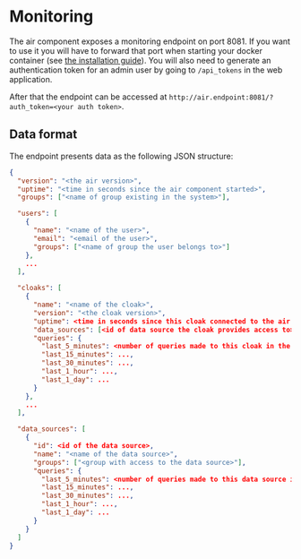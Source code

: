 # Monitoring

The air component exposes a monitoring endpoint on port 8081. If you want to use it you will have to forward that port
when starting your docker container (see [the installation guide](./installation.md)). You will also need to generate
an authentication token for an admin user by going to `/api_tokens` in the web application.

After that the endpoint can be accessed at `http://air.endpoint:8081/?auth_token=<your auth token>`.

## Data format

The endpoint presents data as the following JSON structure:

```json
{
  "version": "<the air version>",
  "uptime": "<time in seconds since the air component started>",
  "groups": ["<name of group existing in the system>"],

  "users": [
    {
      "name": "<name of the user>",
      "email": "<email of the user>",
      "groups": ["<name of group the user belongs to>"]
    },
    ...
  ],

  "cloaks": [
    {
      "name": "<name of the cloak>",
      "version": "<the cloak version>",
      "uptime": <time in seconds since this cloak connected to the air component>,
      "data_sources": [<id of data source the cloak provides access to>],
      "queries": {
        "last_5_minutes": <number of queries made to this cloak in the last 5 minutes>,
        "last_15_minutes": ...,
        "last_30_minutes": ...,
        "last_1_hour": ...,
        "last_1_day": ...
      }
    },
    ...
  ],

  "data_sources": [
    {
      "id": <id of the data source>,
      "name": "<name of the data source>",
      "groups": ["<group with access to the data source>"],
      "queries": {
        "last_5_minutes": <number of queries made to this data source in the last 5 minutes>,
        "last_15_minutes": ...,
        "last_30_minutes": ...,
        "last_1_hour": ...,
        "last_1_day": ...
      }
    }
  ]
}
```
